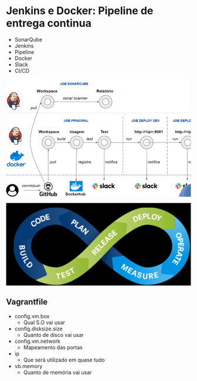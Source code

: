 # Jenkins e Docker: Pipeline de entrega continua

- SonarQube
- Jenkins
- Pipeline
- Docker
- Slack
- CI/CD

![PIPELINE](./asserts/pipeline.png)

![CI/CD](./asserts/cicd.png)

## Vagrantfile
- config.vm.box 
    - Qual S.O vai usar
- config.disksize.size
    - Quanto de disco vai usar
- config.vm.network
    - Mapeamento das portas
- ip
    - Que será utilizado em quase tudo
- vb.memory
    - Quanto de memória vai usar
